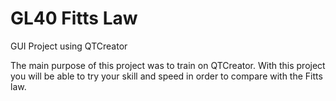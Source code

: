# GL40 Fitts Law

GUI Project using QTCreator 

The main purpose of this project was to train on QTCreator. 
With this project you will be able to try your skill and speed in order to compare with the Fitts law.
